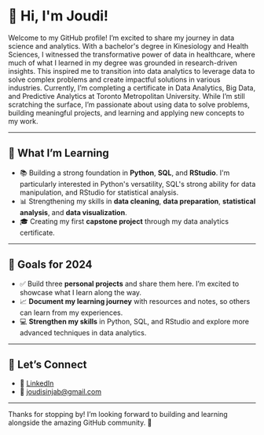 # 👋 Hi, I'm Joudi!

Welcome to my GitHub profile! I’m excited to share my journey in data science and analytics. With a bachelor's degree in Kinesiology and Health Sciences, I witnessed the transformative power of data in healthcare, where much of what I learned in my degree was grounded in research-driven insights. This inspired me to transition into data analytics to leverage data to solve complex problems and create impactful solutions in various industries. Currently, I’m completing a certificate in Data Analytics, Big Data, and Predictive Analytics at Toronto Metropolitan University. While I’m still scratching the surface, I’m passionate about using data to solve problems, building meaningful projects, and learning and applying new concepts to my work.

---

## 🌱 What I’m Learning

- 📚 Building a strong foundation in **Python**, **SQL**, and **RStudio**. I'm particularly interested in Python's versatility, SQL's strong ability for data manipulation, and RStudio for statistical analysis.
- 📊 Strengthening my skills in **data cleaning**, **data preparation**, **statistical analysis**, and **data visualization**.
- 🎓 Creating my first **capstone project** through my data analytics certificate.

---

## 🎯 Goals for 2024

- ✅ Build three **personal projects** and share them here. I’m excited to showcase what I learn along the way.
- 📈 **Document my learning journey** with resources and notes, so others can learn from my experiences.
- 💻 **Strengthen my skills** in Python, SQL, and RStudio and explore more advanced techniques in data analytics.

---

## 🤝 Let’s Connect

- 💼 [LinkedIn](www.linkedin.com/in/joudisinjab/)  
- 📧 [joudisinjab@gmail.com](mailto:joudisinjab@gmail.com)  

---

Thanks for stopping by! I’m looking forward to building and learning alongside the amazing GitHub community. 🚀
